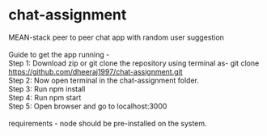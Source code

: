 # chat-assignment
MEAN-stack peer to peer chat app with random user suggestion<br /><br />
Guide to get the app running -<br />
Step 1: Download zip or git clone the repository using terminal as- git clone https://github.com/dheeraj1997/chat-assignment.git<br />
Step 2: Now open terminal in the chat-assignment folder.<br />
Step 3: Run npm install<br />
Step 4: Run npm start<br />
Step 5: Open browser and go to localhost:3000<br />
<br />
requirements - node should be pre-installed on the system.
